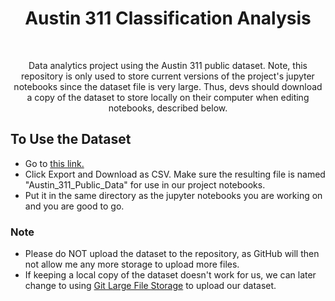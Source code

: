 <h1 align="center"> Austin 311 Classification Analysis </h1> <br>

<p align="center">
  Data analytics project using the Austin 311 public dataset. Note, this repository is only used to store current versions of the project's jupyter notebooks since the dataset file is very large. Thus, devs should download a copy of the dataset to store locally on their computer when editing notebooks, described below.
</p>

## To Use the Dataset
* Go to [this link.](https://data.austintexas.gov/Utilities-and-City-Services/Austin-311-Public-Data/xwdj-i9he) 
* Click Export and Download as CSV. Make sure the resulting file is named "Austin_311_Public_Data" for use in our project notebooks.
* Put it in the same directory as the jupyter notebooks you are working on and you are good to go.

### Note
* Please do NOT upload the dataset to the repository, as GitHub will then not allow me any more storage to upload more files.
* If keeping a local copy of the dataset doesn't work for us, we can later change to using [Git Large File Storage](https://git-lfs.github.com/) to upload our dataset.
